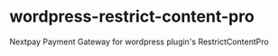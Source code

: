 # wordpress-restrict-content-pro
Nextpay Payment Gateway for wordpress plugin's RestrictContentPro 
